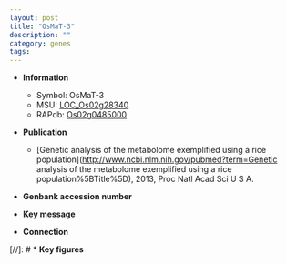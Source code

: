 ```yaml
---
layout: post
title: "OsMaT-3"
description: ""
category: genes
tags: 
---
```


* **Information**  
    + Symbol: OsMaT-3  
    + MSU: [LOC_Os02g28340](http://rice.uga.edu/cgi-bin/ORF_infopage.cgi?orf=LOC_Os02g28340)  
    + RAPdb: [Os02g0485000](http://rapdb.dna.affrc.go.jp/viewer/gbrowse_details/irgsp1?name=Os02g0485000)  

* **Publication**  
    + [Genetic analysis of the metabolome exemplified using a rice population](http://www.ncbi.nlm.nih.gov/pubmed?term=Genetic analysis of the metabolome exemplified using a rice population%5BTitle%5D), 2013, Proc Natl Acad Sci U S A.

* **Genbank accession number**  

* **Key message**  

* **Connection**  

[//]: # * **Key figures**  


